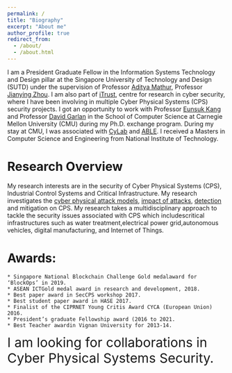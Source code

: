 ```yaml
---
permalink: /
title: "Biography"
excerpt: "About me"
author_profile: true
redirect_from: 
  - /about/
  - /about.html
---
```



I am a President Graduate Fellow in the Information Systems Technology and Design pillar at the Singapore University of Technology and Design (SUTD) under the supervision of Professor [Aditya Mathur](https://www.cs.purdue.edu/people/faculty/apm.html), Professor [Jianying Zhou](http://jianying.space/). I am also part of [iTrust](https://itrust.sutd.edu.sg/), centre for research in cyber security, where I have been involving in multiple Cyber Physical Systems (CPS) security projects.
I got an opportunity to work with Professor [Eunsuk Kang](https://www.isri.cmu.edu/people/core-faculty/kang-eunsuk.html) and Professor [David Garlan](https://www.cs.cmu.edu/~garlan/) in the School of Computer Science at Carnegie Mellon University (CMU) during my Ph.D. exchange program. During my stay at CMU, I was associated with [CyLab](https://www.cylab.cmu.edu/) and [ABLE](https://www.cs.cmu.edu/~able/). I received a Masters in Computer Science and Engineering from National Institute of Technology. 

Research Overview
======

My research interests are in the security of Cyber Physical Systems (CPS), Industrial Control Systems and Critical Infrastructure. My research investigates  the  [cyber  physical  attack  models](https://ieeexplore.ieee.org/abstract/document/7552024), [impact  of  attacks](https://ieeexplore.ieee.org/abstract/document/7423145), [detection](https://ieeexplore.ieee.org/abstract/document/8486707) and  mitigation on CPS. My research takes a multidisciplinary approach to tackle the security issues associated with CPS which includescritical infrastructures such as water treatment,electrical power grid,autonomous vehicles, digital manufacturing, and Internet of Things. 


<!-- ### <span style="color:red"> Looking for: </span> -->



Awards:
======

	* Singapore National Blockchain Challenge Gold medalaward for ‘BlockOps’ in 2019.
	* ASEAN ICTGold medal award in research and development, 2018.
	* Best paper award in SecCPS workshop 2017.
	* Best student paper award in HASE 2017.
	* Finalist of the CIPRNET Young Critis Award CYCA (European Union) 2016.
	* President’s graduate Fellowship award (2016 to 2021.
	* Best Teacher awardin Vignan University for 2013-14.



<div class="special-class" markdown="1" style="font-size: 30px">
	I am looking for collaborations in Cyber Physical Systems Security. 
</div>


